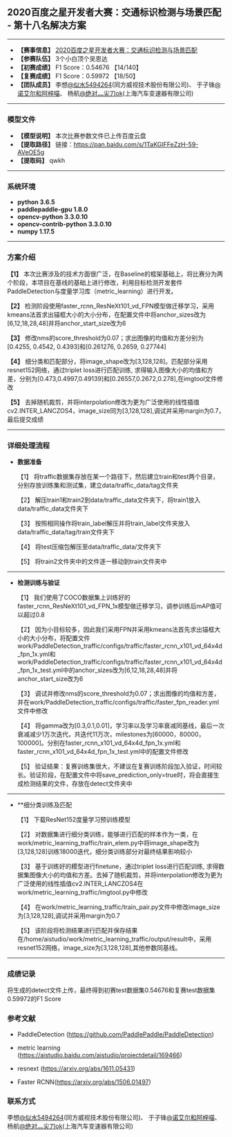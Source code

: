 ## 2020百度之星开发者大赛：交通标识检测与场景匹配 - 第十八名解决方案
****************************************************************************************************************************************
- **【赛事信息】** [2020百度之星开发者大赛：交通标识检测与场景匹配](https://aistudio.baidu.com/aistudio/competition/detail/39)
- **【参赛队伍】** 3个小白顶个吴恩达    
- **【初赛成绩】** F1 Score：0.54676 【14/140】     
- **【复赛成绩】** F1 Score：0.59972 【18/50】    
- **【团队成员】** 李想[@似水5494264](https://blog.csdn.net/tiancailx)(同方威视技术股份有限公司)、
                  于子锋[@诺艾尔和阿梓喵](https://github.com/nuoaier)、
                  杨航[@绝对灬尖刀ok](https://aistudio.baidu.com/aistudio/personalcenter/thirdview/315398)(上海汽车变速器有限公司)

****************************************************************************************************************************************
### 模型文件
- **【模型说明】** 本次比赛参数文件已上传百度云盘      
- **【提取路径】** 链接：https://pan.baidu.com/s/1TaKGIFFeZzH-59-AVeOE5g  
- **【提取码】** qwkh      

****************************************************************************************************************************************
### 系统环境
- **python 3.6.5**     
- **paddlepaddle-gpu 1.8.0**   
- **opencv-python 3.3.0.10**      
- **opencv-contrib-python 3.3.0.10**   
- **numpy 1.17.5**   
****************************************************************************************************************************************
### 方案介绍
  **【1】** 本次比赛涉及的技术方面很广泛，在Baseline的框架基础上，将比赛分为两个阶段，本项目在基线的基础上进行修改，利用目标检测开发套件PaddleDetection与度量学习库（metric_learning）进行开发。    
    
  **【2】** 检测阶段使用faster_rcnn_ResNeXt101_vd_FPN模型做迁移学习，采用kmeans法首求出锚框大小的大小分布，在配置文件中将anchor_sizes改为[6,12,18,28,48]并将anchor_start_size改为6 
    
  **【3】** 修改nms的score_threshold为0.07；求出图像的均值和方差分别为[0.4255, 0.4542, 0.4393]和[0.261276, 0.2659, 0.27744] 
    
  **【4】** 细分类和匹配部分，将image_shape改为[3,128,128]。匹配部分采用resnet152网络，通过triplet loss进行匹配训练, 求得输入图像大小的均值和方差，分别为[0.473,0.4997,0.49139]和[0.26557,0.2672,0.278],在imgtool文件修改
    
  **【5】** 去掉随机裁剪，并将interpolation修改为更为广泛使用的线性插值cv2.INTER_LANCZOS4，image_size同为[3,128,128],调试并采用margin为0.7，最后提交成绩     
    
****************************************************************************************************************************************
### 详细处理流程 
  - **数据准备**        
  
    【1】 将traffic数据集存放在某一个路径下，然后建立train和test两个目录，分别存放训练集和测试集，建立data/traffic_data/tag文件夹    

    【2】 解压train1和train2到data/traffic_data文件夹下，将train1放入data/traffic_data文件夹下
    
    【3】 按照相同操作将train_label解压并将train_label文件夹放入data/traffic_data/tag/train文件夹下

    【4】 将test压缩包解压至data/traffic_data/文件夹下

    【5】 将train2文件夹中的文件逐一移动到train文件夹中
    
**************************************************************************************************************************************** 
  - **检测训练与验证**        
  
    【1】 我们使用了COCO数据集上训练好的faster_rcnn_ResNeXt101_vd_FPN_1x模型做迁移学习，调参训练后mAP值可以超过0.8    

    【2】 因为小目标较多，因此我们采用FPN并采用kmeans法首先求出锚框大小的大小分布，将配置文件work/PaddleDetection_traffic/configs/traffic/faster_rcnn_x101_vd_64x4d_fpn_1x.yml和work/PaddleDetection_traffic/configs/traffic/faster_rcnn_x101_vd_64x4d_fpn_1x_test.yml中的anchor_sizes改为[6,12,18,28,48]并将anchor_start_size改为6
    
    【3】 调试并修改nms的score_threshold为0.07；求出图像的均值和方差，并在work/PaddleDetection_traffic/configs/traffic/faster_fpn_reader.yml文件中修改

    【4】 将gamma改为[0.3,0.1,0.01]，学习率以及学习率衰减同基线，最后一次衰减减少1万次迭代，共迭代11万次，milestones为[60000，80000，100000]。分别在faster_rcnn_x101_vd_64x4d_fpn_1x.yml和 faster_rcnn_x101_vd_64x4d_fpn_1x_test.yml中的配置文件修改

    【5】 验证结果：复赛训练集很大，不建议在复赛训练阶段加入验证，时间较长。验证阶段，在配置文件中将save_prediction_only=true时，将会直接生成检测结果的文件，存放在detect文件夹中
    
**************************************************************************************************************************************** 
  - **细分类训练及匹配        
  
    【1】 下载ResNet152度量学习预训练模型    

    【2】 对数据集进行细分类训练，能够进行匹配的样本作为一类，在work/metric_learning_traffic/train_elem.py中将image_shape改为[3,128,128]训练18000迭代，细分类训练部分对最终结果影响较小
    
    【3】 基于训练好的模型进行finetune，通过triplet loss进行匹配训练, 求得数据集图像大小的均值和方差。去掉了随机裁剪，并将interpolation修改为更为广泛使用的线性插值cv2.INTER_LANCZOS4在work/metric_learning_traffic/imgtool.py中修改

    【4】 在work/metric_learning_traffic/train_pair.py文件中修改image_size为[3,128,128],调试并采用margin为0.7

    【5】 该阶段将检测结果进行匹配并保存结果在/home/aistudio/work/metric_learning_traffic/output/result中，采用resnet152网络，image_size为[3,128,128],其他参数同基线。
    
**************************************************************************************************************************************** 
### 成绩记录        

 将生成的detect文件上传，最终得到初赛test数据集0.54676和复赛test数据集0.59972的F1 Score

### 参考文献
- PaddleDetection (https://github.com/PaddlePaddle/PaddleDetection) 

- metric learning (https://aistudio.baidu.com/aistudio/projectdetail/169466)

- resnext (https://arxiv.org/abs/1611.05431)

- Faster RCNN(https://arxiv.org/abs/1506.01497)

### 联系方式

李想[@似水5494264](https://blog.csdn.net/tiancailx)(同方威视技术股份有限公司)、
于子锋[@诺艾尔和阿梓喵](https://github.com/nuoaier)、
杨航[@绝对灬尖刀ok](https://aistudio.baidu.com/aistudio/personalcenter/thirdview/315398)(上海汽车变速器有限公司)         
    
